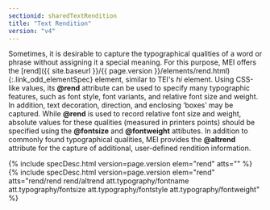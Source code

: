 ```yaml
---
sectionid: sharedTextRendition
title: "Text Rendition"
version: "v4"
---
```




Sometimes, it is desirable to capture the typographical qualities of a word or phrase
without assigning it a special meaning. For this purpose, MEI offers the [rend]({{ site.baseurl }}/{{ page.version }}/elements/rend.html){:.link_odd_elementSpec} element, similar to TEI's *hi* element. Using CSS-like values,
its **@rend** attribute can be used to specify many typographic features, such as font
style, font variants, and relative font size and weight. In addition, text decoration,
direction, and enclosing ‘boxes’ may be captured. While **@rend**
is used to record relative font size and weight, absolute values for these qualities
(measured in printers points) should be specified using the **@fontsize** and
**@fontweight** attibutes. In addition to commonly found typographical qualities,
MEI provides the **@altrend** attribute for the capture of additional, user-defined
rendition information.



{% include specDesc.html version=page.version elem="rend" atts="" %}
{% include specDesc.html version=page.version elem="rend" atts="rend/rend rend/altrend att.typography/fontname att.typography/fontsize att.typography/fontstyle att.typography/fontweight" %}



